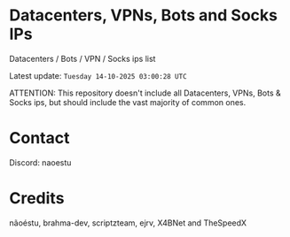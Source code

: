 # Datacenters, VPNs, Bots and Socks IPs
 
Datacenters / Bots / VPN / Socks ips list

Latest update: `Tuesday 14-10-2025 03:00:28 UTC` 

ATTENTION: This repository doesn't include all Datacenters, VPNs, Bots & Socks ips, 
but should include the vast majority of common ones.

# Contact
Discord: naoestu

# Credits
nãoéstu, brahma-dev, scriptzteam, ejrv, X4BNet and TheSpeedX
